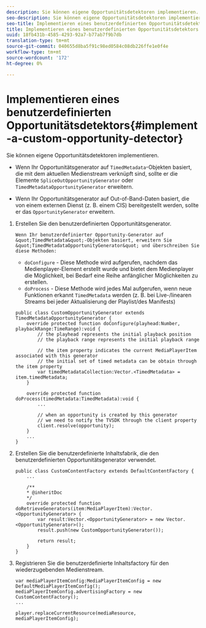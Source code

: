 ```yaml
---
description: Sie können eigene Opportunitätsdetektoren implementieren.
seo-description: Sie können eigene Opportunitätsdetektoren implementieren.
seo-title: Implementieren eines benutzerdefinierten Opportunitätsdetektors
title: Implementieren eines benutzerdefinierten Opportunitätsdetektors
uuid: 18fb431b-4585-4293-92a7-b77ab7f9b7db
translation-type: tm+mt
source-git-commit: 040655d8ba5f91c98ed0584c08db226ffe1e0f4e
workflow-type: tm+mt
source-wordcount: '172'
ht-degree: 0%

---
```



# Implementieren eines benutzerdefinierten Opportunitätsdetektors{#implement-a-custom-opportunity-detector}

Sie können eigene Opportunitätsdetektoren implementieren.

* Wenn Ihr Opportunitätsgenerator auf `TimedMetadata`-Objekten basiert, die mit dem aktuellen Medienstream verknüpft sind, sollte er die Elemente `SpliceOutOpportunityGenerator` oder `TimedMetadataOpportunityGenerator` erweitern.

* Wenn Ihr Opportunitätsgenerator auf Out-of-Band-Daten basiert, die von einem externen Dienst (z. B. einem CIS) bereitgestellt werden, sollte er das `OpportunityGenerator` erweitern.

1. Erstellen Sie den benutzerdefinierten Opportunitätsgenerator.

       Wenn Ihr benutzerdefinierter Opportunity-Generator auf &quot;TimedMetadata&quot;-Objekten basiert, erweitern Sie &quot;TimedMetadataOpportunityGenerator&quot; und überschreiben Sie diese Methoden:
   
   * `doConfigure` - Diese Methode wird aufgerufen, nachdem das Medienplayer-Element erstellt wurde und bietet dem Medienplayer die Möglichkeit, bei Bedarf eine Reihe anfänglicher Möglichkeiten zu erstellen.
   * `doProcess` - Diese Methode wird jedes Mal aufgerufen, wenn neue Funktionen erkannt  `TimedMetadata` werden (z. B. bei Live-/linearen Streams bei jeder Aktualisierung der Playlist/des Manifests)

   ```
   public class CustomOpportunityGenerator extends TimedMetadataOpportunityGenerator { 
       override protected function doConfigure(playhead:Number, playbackRange:TimeRange):void { 
           // the playhead represents the initial playback position 
           // the playback range represents the initial playback range 
   
           // the item property indicates the current MediaPlayerItem associated with this generator 
           // the initial set of timed metadata can be obtain through the item property 
           var timedMetadataCollection:Vector.<TimedMetadata> = item.timedMetadata; 
       } 
   
       override protected function doProcess(timedMetadata:TimedMetadata):void { 
           ... 
   
           // when an opportunity is created by this generator 
           // we need to notify the TVSDK through the client property 
           client.resolve(opportunity); 
       }  
       ... 
   }
   ```

1. Erstellen Sie die benutzerdefinierte Inhaltsfabrik, die den benutzerdefinierten Opportunitätsgenerator verwendet.

   ```
   public class CustomContentFactory extends DefaultContentFactory { 
       ... 
   
       /** 
       * @inheritDoc 
       */ 
       override protected function doRetrieveGenerators(item:MediaPlayerItem):Vector.<OpportunityGenerator> { 
           var result:Vector.<OpportunityGenerator> = new Vector.<OpportunityGenerator>(); 
           result.push(new CustomOpportunityGenerator()); 
   
           return result; 
       } 
   }
   ```

1. Registrieren Sie die benutzerdefinierte Inhaltsfactory für den wiederzugebenden Medienstream.

   ```
   var mediaPlayerItemConfig:MediaPlayerItemConfig = new DefaultMediaPlayerItemConfig(); 
   mediaPlayerItemConfig.advertisingFactory = new CustomContentFactory(); 
   ... 
   
   player.replaceCurrentResource(mediaResource, mediaPlayerItemConfig);
   ```

